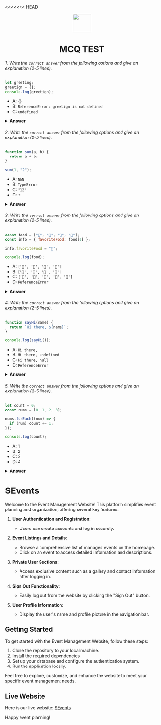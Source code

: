 <<<<<<< HEAD
<div align="center">
  <img height="60" src="https://edurev.gumlet.io/AllImages/original/ApplicationImages/CourseImages/944e5d47-8c55-4a89-91e5-22ab5f2798fc_CI.png">
  <h1>MCQ TEST</h1>
</div>

###### 1. Write the `correct answer` from the following options and give an explanation (2-5 lines).

```javascript
let greeting;
greetign = {};
console.log(greetign);
```

- A: `{}`
- B: `ReferenceError: greetign is not defined`
- C: `undefined`

<details><summary><b>Answer</b></summary>
<p>

#### Answer: A

<i>Here first we declare a variable named greeting,but we console greetign.The variable greetign is not used anywhere else in the code, so it doesn't affect the result.</i>

</p>
</details>

###### 2. Write the `correct answer` from the following options and give an explanation (2-5 lines).

```javascript
function sum(a, b) {
  return a + b;
}

sum(1, "2");
```

- A: `NaN`
- B: `TypeError`
- C: `"12"`
- D: `3`

<details><summary><b>Answer</b></summary>
<p>

#### Answer: C

<i>when we add an integer type variable to a string-type variable, it concatenates the integer as a string beside the existing string value without performing numerical addition.</i>

</p>
</details>

###### 3. Write the `correct answer` from the following options and give an explanation (2-5 lines).

```javascript
const food = ["🍕", "🍫", "🥑", "🍔"];
const info = { favoriteFood: food[0] };

info.favoriteFood = "🍝";

console.log(food);
```

- A: `['🍕', '🍫', '🥑', '🍔']`
- B: `['🍝', '🍫', '🥑', '🍔']`
- C: `['🍝', '🍕', '🍫', '🥑', '🍔']`
- D: `ReferenceError`

<details><summary><b>Answer</b></summary>
<p>

#### Answer: A

<i>Here a new value is assigned to food[0] in favoriteFood property .This doesn't affect the food array. That's why the array remains same as before.</i>

</p>
</details>

###### 4. Write the `correct answer` from the following options and give an explanation (2-5 lines).

```javascript
function sayHi(name) {
  return `Hi there, ${name}`;
}

console.log(sayHi());
```

- A: `Hi there,`
- B: `Hi there, undefined`
- C: `Hi there, null`
- D: `ReferenceError`

<details><summary><b>Answer</b></summary>
<p>

#### Answer: B

<i>Here a parameter is passed in sayHi function but while they called the function they didn't provided any value for this parameter,that's why it shows undefined and 'Hi there' is written inside the template string as string,So, it will print this.</i>

</p>
</details>

###### 5. Write the `correct answer` from the following options and give an explanation (2-5 lines).

```javascript
let count = 0;
const nums = [0, 1, 2, 3];

nums.forEach((num) => {
  if (num) count += 1;
});

console.log(count);
```

- A: 1
- B: 2
- C: 3
- D: 4

<details><summary><b>Answer</b></summary>
<p>

#### Answer: C

<i>The forEach() loop iterates over all elements of the array and increments count if the element is greater than 0. Since the array contains four elements that are greater than 0, the value of count after the loop completes will be 3.</i>

</p>
</details>

# SEvents

Welcome to the Event Management Website! This platform simplifies event planning and organization, offering several key features:

1. **User Authentication and Registration**:
   - Users can create accounts and log in securely.

2. **Event Listings and Details**:
   - Browse a comprehensive list of managed events on the homepage.
   - Click on an event to access detailed information and descriptions.

3. **Private User Sections**:
   - Access exclusive content such as a gallery and contact information after logging in.

4. **Sign Out Functionality**:
   - Easily log out from the website by clicking the "Sign Out" button.

5. **User Profile Information**:
   - Display the user's name and profile picture in the navigation bar.

## Getting Started

To get started with the Event Management Website, follow these steps:

1. Clone the repository to your local machine.
2. Install the required dependencies.
3. Set up your database and configure the authentication system.
4. Run the application locally.

Feel free to explore, customize, and enhance the website to meet your specific event management needs.

## Live Website

Here is our live website: [SEvents](https://event-management-9111f.web.app/)

Happy event planning!
